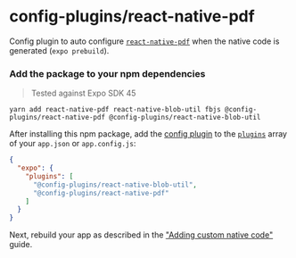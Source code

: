 # config-plugins/react-native-pdf

Config plugin to auto configure [`react-native-pdf`][lib] when the native code is generated (`expo prebuild`).

### Add the package to your npm dependencies

> Tested against Expo SDK 45

```
yarn add react-native-pdf react-native-blob-util fbjs @config-plugins/react-native-pdf @config-plugins/react-native-blob-util
```

After installing this npm package, add the [config plugin](https://docs.expo.io/guides/config-plugins/) to the [`plugins`](https://docs.expo.io/versions/latest/config/app/#plugins) array of your `app.json` or `app.config.js`:

```json
{
  "expo": {
    "plugins": [
      "@config-plugins/react-native-blob-util",
      "@config-plugins/react-native-pdf"
    ]
  }
}
```

Next, rebuild your app as described in the ["Adding custom native code"](https://docs.expo.io/workflow/customizing/) guide.

[lib]: https://www.npmjs.com/package/react-native-pdf
